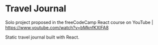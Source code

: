 # Travel Journal

Solo project proposed in the freeCodeCamp React course on YouTube | https://www.youtube.com/watch?v=bMknfKXIFA8

Static travel journal built with React.
